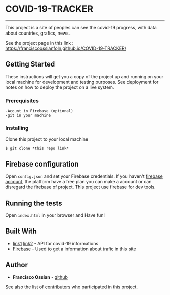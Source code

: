 # COVID-19-TRACKER

-------------------------------------------------------------------------------------------------------------------------------------------------------------------------

This project is a site of peoples can see the covid-19 progress, with data about countries, grafics, news.

See the project page in this link : https://franciscoossianfoln.github.io/COVID-19-TRACKER/

## Getting Started

These instructions will get you a copy of the project up and running on your local machine for development and testing purposes. See deployment for notes on how to deploy the project on a live system.

### Prerequisites

```
-Acount in Firebase (optional)
-git in your machine
```

### Installing

Clone this project to your local machine

```
$ git clone *this repo link*
```

## Firebase configuration

Open ```config.json``` and set your Firebase credentials.
If you haven't [firebase account](https://firebase.google.com), the platform have a free plan you can make a account or can disregard the firebase of project. This project use firebase for dev tools.


## Running the tests

Open ```index.html``` in your browser and Have fun!

## Built With

* [link1](https://coronavirus-19-api.herokuapp.com/all) [link2](https://coronavirus-19-api.herokuapp.com/countries) - API for covid-19 informations
* [Firebase](https://firebase.google.com) - Used to get a information about trafic in this site

## Author

* **Francisco Ossian** - [github](https://github.com/FranciscoOssianFOLN/)

See also the list of [contributors](https://github.com/FranciscoOssianFOLN/contributors) who participated in this project.